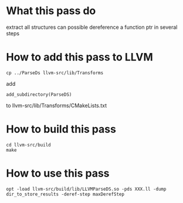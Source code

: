 # What this pass do
extract all structures can possible dereference a function ptr in several steps

# How to add this pass to LLVM
```shell
cp ../ParseDs llvm-src/lib/Transforms
```
add
```
add_subdirectory(ParseDS)
```
to llvm-src/lib/Transforms/CMakeLists.txt


# How to build this pass
```shell
cd llvm-src/build
make
```

# How to use this pass
``` shell
opt -load llvm-src/build/lib/LLVMParseDS.so -pds XXX.ll -dump dir_to_store_results -deref-step maxDerefStep
```
